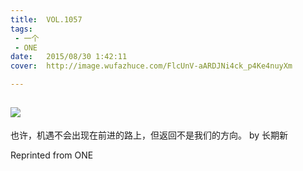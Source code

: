 ```yaml
---
title:	VOL.1057
tags:
 - 一个
 - ONE
date:	2015/08/30 1:42:11
cover:	http://image.wufazhuce.com/FlcUnV-aARDJNi4ck_p4Ke4nuyXm

---
```

![](http://image.wufazhuce.com/FlcUnV-aARDJNi4ck_p4Ke4nuyXm)
---

也许，机遇不会出现在前进的路上，但返回不是我们的方向。 by 长期新
 
Reprinted from ONE
